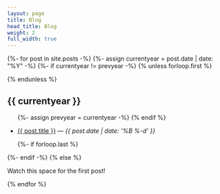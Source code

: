 ```yaml
---
layout: page
title: Blog
head_title: Blog
weight: 2
full_width: true
---
```


{%- for post in site.posts -%}
{%- assign currentyear = post.date | date: "%Y" -%}
{%- if currentyear != prevyear -%}
  {% unless forloop.first %}
</ul>
  {% endunless %}
<h2 id="{{ currentyear }}">{{ currentyear }}</h2>
<ul>
  {%- assign prevyear = currentyear -%}
{% endif %}
  <li>
    <p><a href="{{ post.url | prepend: site.baseurl }}">{{ post.title }}</a> — <span style="font-style: italic">{{ post.date | date: '%B %-d' }}</span></p>
  </li>
{%- if forloop.last %}
</ul>
{%- endif -%}
{% else %}
<p>Watch this space for the first post!</p>
{% endfor %}